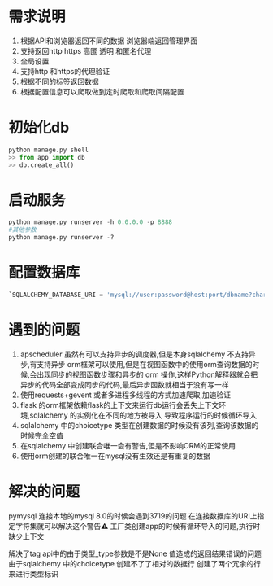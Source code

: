 #  需求说明

1. 根据API和浏览器返回不同的数据 浏览器端返回管理界面
2. 支持返回http https 高匿 透明 和匿名代理
3. 全局设置
4. 支持http 和https的代理验证
5. 根据不同的标签返回数据
6. 根据配置信息可以爬取做到定时爬取和爬取间隔配置



# 初始化db

```python 
python manage.py shell
>> from app import db
>> db.create_all()
```

# 启动服务

``` python
python manage.py runserver -h 0.0.0.0 -p 8888
#其他参数
python manage.py runserver -?
```

# 配置数据库
``` python
`SQLALCHEMY_DATABASE_URI = 'mysql://user:password@host:port/dbname?charset=utf8mb4'`
```



# 遇到的问题
   1. apscheduler 虽然有可以支持异步的调度器,但是本身sqlalchemy 不支持异步,有支持异步
   orm框架可以使用,但是在视图函数中的使用orm查询数据的时候,会出现同步的视图函数步骤和异步的
   orm 操作,这样Python解释器就会把异步的代码全部变成同步的代码,最后异步函数就相当于没有写一样
   2. 使用requests+gevent 或者多进程多线程的方式加速爬取,加速验证
   3. flask 的orm框架依赖flask的上下文来运行db运行会丢失上下文环境,sqlalchemy 的实例化在不同的地方被导入
   导致程序运行的时候循环导入
   4. sqlalchemy 中的choicetype 类型在创建数据的时候没有该列,查询该数据的时候完全空值
   5. 在sqlalchemy 中创建联合唯一会有警告,但是不影响ORM的正常使用
   6. 使用orm创建的联合唯一在mysql没有生效还是有重复的数据
 
 # 解决的问题
 pymysql 连接本地的mysql 8.0的时候会遇到3719的问题 在连接数据库的URI上指定字符集就可以解决这个警告⚠️
 工厂类创建app的时候有循环导入的问题,执行时缺少上下文
 
 解决了tag api中的由于类型_type参数是不是None 值造成的返回结果错误的问题
 由于sqlalchemy 中的choicetype 创建不了了相对的数据行 创建了两个冗余的行来进行类型标识